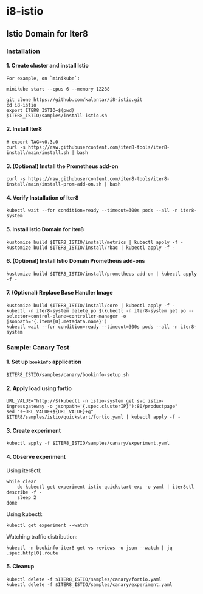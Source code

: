 # i8-istio

## Istio Domain for Iter8

### Installation

#### 1. Create cluster and install Istio

    For example, on `minikube`:

    minikube start --cpus 6 --memory 12288

    git clone https://github.com/kalantar/i8-istio.git
    cd i8-istio
    export ITER8_ISTIO=$(pwd)
    $ITER8_ISTIO/samples/install-istio.sh

#### 2. Install Iter8

    # export TAG=v0.3.0
    curl -s https://raw.githubusercontent.com/iter8-tools/iter8-install/main/install.sh | bash

#### 3. (Optional) Install the Prometheus add-on

    curl -s https://raw.githubusercontent.com/iter8-tools/iter8-install/main/install-prom-add-on.sh | bash

#### 4. Verify Installation of Iter8

    kubectl wait --for condition=ready --timeout=300s pods --all -n iter8-system

#### 5. Install Istio Domain for Iter8

    kustomize build $ITER8_ISTIO/install/metrics | kubectl apply -f -
    kustomize build $ITER8_ISTIO/install/rbac | kubectl apply -f -

#### 6. (Optional) Install Istio Domain Prometheus add-ons

    kustomize build $ITER8_ISTIO/install/prometheus-add-on | kubectl apply -f -

#### 7. (Optional) Replace Base Handler Image

    kustomize build $ITER8_ISTIO/install/core | kubectl apply -f -
    kubectl -n iter8-system delete po $(kubectl -n iter8-system get po --selector=control-plane=controller-manager -o jsonpath='{.items[0].metadata.name}')
    kubectl wait --for condition=ready --timeout=300s pods --all -n iter8-system

### Sample: Canary Test

#### 1. Set up `bookinfo` application

    $ITER8_ISTIO/samples/canary/bookinfo-setup.sh

#### 2. Apply load using fortio

    URL_VALUE="http://$(kubectl -n istio-system get svc istio-ingressgateway -o jsonpath='{.spec.clusterIP}'):80/productpage"
    sed "s+URL_VALUE+${URL_VALUE}+g" $ITER8/samples/istio/quickstart/fortio.yaml | kubectl apply -f -


#### 3. Create experiment

    kubectl apply -f $ITER8_ISTIO/samples/canary/experiment.yaml

#### 4. Observe experiment

Using iter8ctl:

    while clear
        do kubectl get experiment istio-quickstart-exp -o yaml | iter8ctl describe -f -
        sleep 2
    done

Using kubectl:

    kubectl get experiment --watch

Watching traffic distribution:

    kubectl -n bookinfo-iter8 get vs reviews -o json --watch | jq .spec.http[0].route

#### 5. Cleanup

    kubectl delete -f $ITER8_ISTIO/samples/canary/fortio.yaml
    kubectl delete -f $ITER8_ISTIO/samples/canary/experiment.yaml
